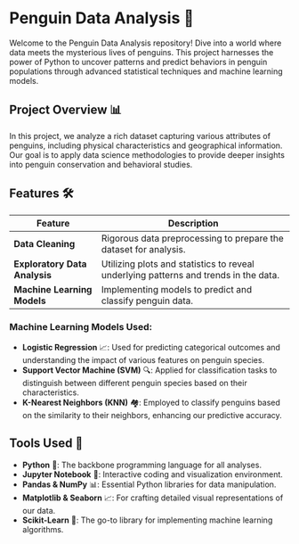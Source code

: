 # Penguin Data Analysis 🐧

Welcome to the Penguin Data Analysis repository! Dive into a world where data meets the mysterious lives of penguins. This project harnesses the power of Python to uncover patterns and predict behaviors in penguin populations through advanced statistical techniques and machine learning models.

## Project Overview 📊

In this project, we analyze a rich dataset capturing various attributes of penguins, including physical characteristics and geographical information. Our goal is to apply data science methodologies to provide deeper insights into penguin conservation and behavioral studies.

## Features 🛠️

| Feature                       | Description                                                           |
|-------------------------------|-----------------------------------------------------------------------|
| **Data Cleaning**             | Rigorous data preprocessing to prepare the dataset for analysis.     |
| **Exploratory Data Analysis** | Utilizing plots and statistics to reveal underlying patterns and trends in the data. |
| **Machine Learning Models**   | Implementing models to predict and classify penguin data.            |

### Machine Learning Models Used:
- **Logistic Regression** 📈: Used for predicting categorical outcomes and understanding the impact of various features on penguin species.
- **Support Vector Machine (SVM)** 🔍: Applied for classification tasks to distinguish between different penguin species based on their characteristics.
- **K-Nearest Neighbors (KNN)** 🏘️: Employed to classify penguins based on the similarity to their neighbors, enhancing our predictive accuracy.

## Tools Used 🧰

- **Python** 🐍: The backbone programming language for all analyses.
- **Jupyter Notebook** 📓: Interactive coding and visualization environment.
- **Pandas & NumPy** 📊: Essential Python libraries for data manipulation.
- **Matplotlib & Seaborn** 📈: For crafting detailed visual representations of our data.
- **Scikit-Learn** 🤖: The go-to library for implementing machine learning algorithms.
